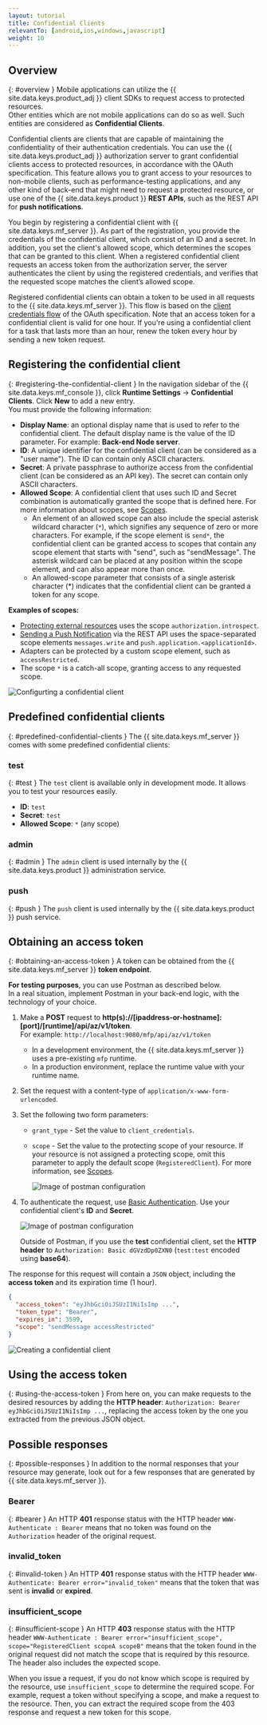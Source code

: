 ```yaml
---
layout: tutorial
title: Confidential Clients
relevantTo: [android,ios,windows,javascript]
weight: 10
---
```

<!-- NLS_CHARSET=UTF-8 -->
## Overview
{: #overview }
Mobile applications can utilize the {{ site.data.keys.product_adj }} client SDKs to request access to protected resources.  
Other entities which are not mobile applications can do so as well. Such entities are considered as **Confidential Clients**.

Confidential clients are clients that are capable of maintaining the confidentiality of their authentication credentials. You can use the {{ site.data.keys.product_adj }} authorization server to grant confidential clients access to protected resources, in accordance with the OAuth specification. This feature allows you to grant access to your resources to non-mobile clients, such as performance-testing applications, and any other kind of back-end that might need to request a protected resource, or use one of the {{ site.data.keys.product }} **REST APIs**, such as the REST API for **push notifications**.

You begin by registering a confidential client with {{ site.data.keys.mf_server }}. As part of the registration, you provide the credentials of the confidential client, which consist of an ID and a secret. In addition, you set the client's allowed scope, which determines the scopes that can be granted to this client. When a registered confidential client requests an access token from the authorization server, the server authenticates the client by using the registered credentials, and verifies that the requested scope matches the client’s allowed scope.

Registered confidential clients can obtain a token to be used in all requests to the {{ site.data.keys.mf_server }}. This flow is based on the [client credentials flow](https://tools.ietf.org/html/rfc6749#section-1.3.4) of the OAuth specification. Note that an access token for a confidential client is valid for one hour. If you're using a confidential client for a task that lasts more than an hour, renew the token every hour by sending a new token request.

## Registering the confidential client
{: #registering-the-confidential-client }
In the navigation sidebar of the {{ site.data.keys.mf_console }}, click **Runtime Settings** → **Confidential Clients**. Click **New** to add a new entry.  
You must provide the following information:

- **Display Name**: an optional display name that is used to refer to the confidential client. The default display name is the value of the ID parameter. For example: **Back-end Node server**.
- **ID**: A unique identifier for the confidential client (can be considered as a "user name").
  The ID can contain only ASCII characters.
- **Secret**: A private passphrase to authorize access from the confidential client (can be considered as an API key).
  The secret can contain only ASCII characters.
- **Allowed Scope**: A confidential client that uses such ID and Secret combination is automatically granted the scope that is defined here. For more information about scopes, see [Scopes](../#scopes).
    - An element of an allowed scope can also include the special asterisk wildcard character (`*`), which signifies any sequence of zero or more characters. For example, if the scope element is `send*`, the confidential client can be granted access to scopes that contain any scope element that starts with "send", such as "sendMessage". The asterisk wildcard can be placed at any position within the scope element, and can also appear more than once. 
    - An allowed-scope parameter that consists of a single asterisk character (*) indicates that the confidential client can be granted a token for any scope.

**Examples of scopes:**

- [Protecting external resources](../protecting-external-resources) uses the scope `authorization.introspect`.
- [Sending a Push Notification](../../notifications/sending-notifications) via the REST API uses the space-separated scope elements `messages.write` and `push.application.<applicationId>`.
- Adapters can be protected by a custom scope element, such as `accessRestricted`.
- The scope `*` is a catch-all scope, granting access to any requested scope.

<img class="gifplayer" alt="Configurting a confidential client" src="push-confidential-client.png"/>

## Predefined confidential clients
{: #predefined-confidential-clients }
The {{ site.data.keys.mf_server }} comes with some predefined confidential clients:

### test
{: #test }
The `test` client is available only in development mode. It allows you to test your resources easily.

- **ID**: `test`
- **Secret**: `test`
- **Allowed Scope**: `*` (any scope)

### admin
{: #admin }
The `admin` client is used internally by the {{ site.data.keys.product }} administration service.

### push
{: #push }
The `push` client is used internally by the {{ site.data.keys.product }} push service.

## Obtaining an access token
{: #obtaining-an-access-token }
A token can be obtained from the {{ site.data.keys.mf_server }} **token endpoint**.  

**For testing purposes**, you can use Postman as described below.  
In a real situation, implement Postman in your back-end logic, with the technology of your choice.

1.  Make a **POST** request to **http(s)://[ipaddress-or-hostname]:[port]/[runtime]/api/az/v1/token**.  
    For example: `http://localhost:9080/mfp/api/az/v1/token`
    - In a development environment, the {{ site.data.keys.mf_server }} uses a pre-existing `mfp` runtime.  
    - In a production environment, replace the runtime value with your runtime name.

2.  Set the request with a content-type of `application/x-www-form-urlencoded`.  
3.  Set the following two form parameters:
    - `grant_type` - Set the value to `client_credentials`.
    - `scope` - Set the value to the protecting scope of your resource. If your resource is not assigned a protecting scope, omit this parameter to apply the default scope (`RegisteredClient`). For more information, see [Scopes](../../authentication-and-security/#scopes).

       ![Image of postman configuration](confidential-client-steps-1-3.png)

4.  To authenticate the request, use [Basic Authentication](https://en.wikipedia.org/wiki/Basic_access_authentication#Client_side). Use your confidential client's **ID** and **Secret**.

    ![Image of postman configuration](confidential-client-step-4.png)

    Outside of Postman, if you use the **test** confidential client, set the **HTTP header** to `Authorization: Basic dGVzdDp0ZXN0` (`test:test` encoded using **base64**).

The response for this request will contain a `JSON` object, including the **access token** and its expiration time (1 hour).

```json
{
  "access_token": "eyJhbGciOiJSUzI1NiIsImp ...",
  "token_type": "Bearer",
  "expires_in": 3599,
  "scope": "sendMessage accessRestricted"
}
```

![Creating a confidential client](confidential-client-access-token.png)

## Using the access token
{: #using-the-access-token }
From here on, you can make requests to the desired resources by adding the **HTTP header**: `Authorization: Bearer eyJhbGciOiJSUzI1NiIsImp ...`, replacing the access token by the one you extracted from the previous JSON object.

## Possible responses
{: #possible-responses }
In addition to the normal responses that your resource may generate, look out for a few responses that are generated by {{ site.data.keys.mf_server }}.

### Bearer
{: #bearer }
An HTTP **401** response status with the HTTP header `WWW-Authenticate : Bearer` means that no token was found on the `Authorization` header of the original request.

### invalid_token
{: #invalid-token }
An HTTP **401** response status with the HTTP header `WWW-Authenticate: Bearer error="invalid_token"` means that the token that was sent is **invalid** or **expired**.

### insufficient_scope
{: #insufficient-scope }
An HTTP **403** response status with the HTTP header `WWW-Authenticate : Bearer error="insufficient_scope", scope="RegisteredClient scopeA scopeB"` means that the token found in the original request did not match the scope that is required by this resource. The header also includes the expected scope.

When you issue a request, if you do not know which scope is required by the resource, use `insufficient_scope` to determine the required scope. For example, request a token without specifying a scope, and make a request to the resource. Then, you can extract the required scope from the 403 response and request a new token for this scope.

